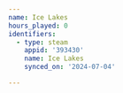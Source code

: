 ```yaml
---
name: Ice Lakes
hours_played: 0
identifiers:
  - type: steam
    appid: '393430'
    name: Ice Lakes
    synced_on: '2024-07-04'

---
```

